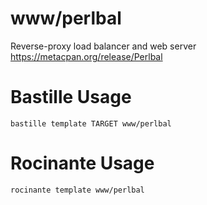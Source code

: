# www/perlbal
Reverse-proxy load balancer and web server
https://metacpan.org/release/Perlbal

# Bastille Usage
```shell
bastille template TARGET www/perlbal
```

# Rocinante Usage
```shell
rocinante template www/perlbal
```
